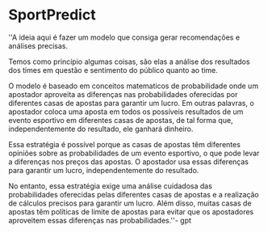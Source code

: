 # SportPredict

''A ideia aqui é fazer um modelo que consiga gerar recomendações e análises precisas.

Temos como princípio algumas coisas, são elas a análise dos resultados dos times em questão e sentimento do público quanto ao time.

O modelo é baseado em conceitos matematicos de probabilidade onde um apostador aproveita as diferenças nas probabilidades oferecidas por diferentes casas de apostas para garantir um lucro. Em outras palavras, o apostador coloca uma aposta em todos os possíveis resultados de um evento esportivo em diferentes casas de apostas, de tal forma que, independentemente do resultado, ele ganhará dinheiro.

Essa estratégia é possível porque as casas de apostas têm diferentes opiniões sobre as probabilidades de um evento esportivo, o que pode levar a diferenças nos preços das apostas. O apostador usa essas diferenças para garantir um lucro, independentemente do resultado.

No entanto, essa estratégia exige uma análise cuidadosa das probabilidades oferecidas pelas diferentes casas de apostas e a realização de cálculos precisos para garantir um lucro. Além disso, muitas casas de apostas têm políticas de limite de apostas para evitar que os apostadores aproveitem essas diferenças nas probabilidades.''- gpt

